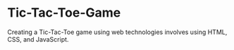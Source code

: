# Tic-Tac-Toe-Game
Creating a Tic-Tac-Toe game using web technologies involves using HTML, CSS, and JavaScript. 
